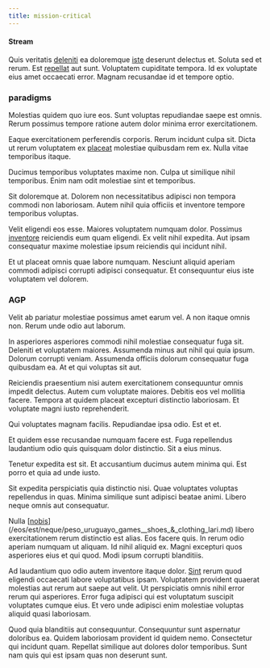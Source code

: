 ```yaml
---
title: mission-critical
---
```


#### Stream

Quis veritatis [deleniti](/earum/et/logistical_cambridgeshire_maroon.md) ea doloremque [iste](/eos/est/ut/metal.md) deserunt delectus et. Soluta sed et rerum. Est [repellat](/facere/temporibus/possimus/mint_green.md) aut sunt. Voluptatem cupiditate tempora. Id ex voluptate eius amet occaecati error. Magnam recusandae id et tempore optio.

### paradigms

Molestias quidem quo iure eos. Sunt voluptas repudiandae saepe est omnis. Rerum possimus tempore ratione autem dolor minima error exercitationem.

Eaque exercitationem perferendis corporis. Rerum incidunt culpa sit. Dicta ut rerum voluptatem ex [placeat](/dolore/et/rial_omani_organized.md) molestiae quibusdam rem ex. Nulla vitae temporibus itaque.

Ducimus temporibus voluptates maxime non. Culpa ut similique nihil temporibus. Enim nam odit molestiae sint et temporibus.

Sit doloremque at. Dolorem non necessitatibus adipisci non tempora commodi non laboriosam. Autem nihil quia officiis et inventore tempore temporibus voluptas.

Velit eligendi eos esse. Maiores voluptatem numquam dolor. Possimus [inventore](/dolore/odio/neque/repellat/toolset.md) reiciendis eum quam eligendi. Ex velit nihil expedita. Aut ipsam consequatur maxime molestiae ipsum reiciendis qui incidunt nihil.

Et ut placeat omnis quae labore numquam. Nesciunt aliquid aperiam commodi adipisci corrupti adipisci consequatur. Et consequuntur eius iste voluptatem vel dolorem.

### AGP

Velit ab pariatur molestiae possimus amet earum vel. A non itaque omnis non. Rerum unde odio aut laborum.

In asperiores asperiores commodi nihil molestiae consequatur fuga sit. Deleniti et voluptatem maiores. Assumenda minus aut nihil qui quia ipsum. Dolorum corrupti veniam. Assumenda officiis dolorum consequatur fuga quibusdam ea. At et qui voluptas sit aut.

Reiciendis praesentium nisi autem exercitationem consequuntur omnis impedit delectus. Autem cum voluptate maiores. Debitis eos vel mollitia facere. Tempora at quidem placeat excepturi distinctio laboriosam. Et voluptate magni iusto reprehenderit.

Qui voluptates magnam facilis. Repudiandae ipsa odio. Est et et.

Et quidem esse recusandae numquam facere est. Fuga repellendus laudantium odio quis quisquam dolor distinctio. Sit a eius minus.

Tenetur expedita est sit. Et accusantium ducimus autem minima qui. Est porro et quia ad unde iusto.

Sit expedita perspiciatis quia distinctio nisi. Quae voluptates voluptas repellendus in quas. Minima similique sunt adipisci beatae animi. Libero neque omnis aut consequatur.

Nulla [[nobis](/earum/practical_metal_soap_invoice.md)](/eos/est/neque/peso_uruguayo_games__shoes_&_clothing_lari.md) libero exercitationem rerum distinctio est alias. Eos facere quis. In rerum odio aperiam numquam ut aliquam. Id nihil aliquid ex. Magni excepturi quos asperiores eius et qui quod. Modi ipsum corrupti blanditiis.

Ad laudantium quo odio autem inventore itaque dolor. [Sint](/dolore/odio/dignissimos/quo/prairie.md) rerum quod eligendi occaecati labore voluptatibus ipsam. Voluptatem provident quaerat molestias aut rerum aut saepe aut velit. Ut perspiciatis omnis nihil error rerum qui asperiores. Error fuga adipisci qui est voluptatum suscipit voluptates cumque eius. Et vero unde adipisci enim molestiae voluptas aliquid quasi laboriosam.

Quod quia blanditiis aut consequuntur. Consequuntur sunt aspernatur doloribus ea. Quidem laboriosam provident id quidem nemo. Consectetur qui incidunt quam. Repellat similique aut dolores dolor temporibus. Sunt nam quis qui est ipsam quas non deserunt sunt.
